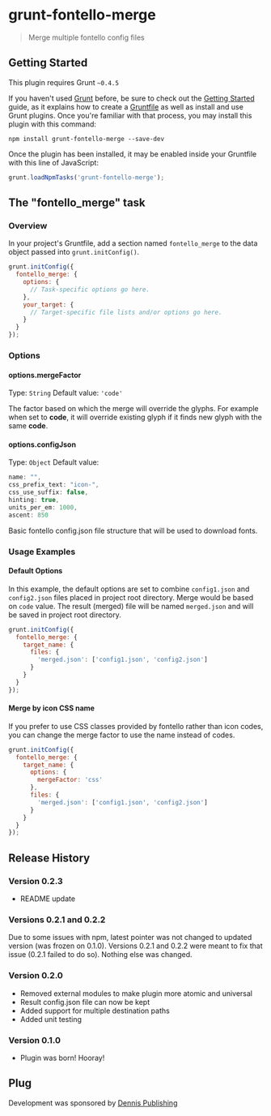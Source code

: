 # grunt-fontello-merge

> Merge multiple fontello config files

## Getting Started
This plugin requires Grunt `~0.4.5`

If you haven't used [Grunt](http://gruntjs.com/) before, be sure to check out the [Getting Started](http://gruntjs.com/getting-started) guide, as it explains how to create a [Gruntfile](http://gruntjs.com/sample-gruntfile) as well as install and use Grunt plugins. Once you're familiar with that process, you may install this plugin with this command:

```shell
npm install grunt-fontello-merge --save-dev
```

Once the plugin has been installed, it may be enabled inside your Gruntfile with this line of JavaScript:

```js
grunt.loadNpmTasks('grunt-fontello-merge');
```

## The "fontello_merge" task

### Overview
In your project's Gruntfile, add a section named `fontello_merge` to the data object passed into `grunt.initConfig()`.

```js
grunt.initConfig({
  fontello_merge: {
    options: {
      // Task-specific options go here.
    },
    your_target: {
      // Target-specific file lists and/or options go here.
    }
  }
});
```

### Options

#### options.mergeFactor
Type: `String`
Default value: `'code'`

The factor based on which the merge will override the glyphs. For example when set to __code__, it will override existing glyph if it finds new glyph with the same __code__.

#### options.configJson
Type: `Object`
Default value:
```js
name: "",
css_prefix_text: "icon-",
css_use_suffix: false,
hinting: true,
units_per_em: 1000,
ascent: 850
```

Basic fontello config.json file structure that will be used to download fonts.

### Usage Examples

#### Default Options
In this example, the default options are set to combine `config1.json` and `config2.json` files placed in project root directory. Merge would be based on `code` value. The result (merged) file will be named `merged.json` and will be saved in project root directory.

```js
grunt.initConfig({
  fontello_merge: {
    target_name: {
      files: {
        'merged.json': ['config1.json', 'config2.json']
      }
    }
  }
});
```

#### Merge by icon CSS name
If you prefer to use CSS classes provided by fontello rather than icon codes, you can change the merge factor to use the name instead of codes.

```js
grunt.initConfig({
  fontello_merge: {
    target_name: {
      options: {
        mergeFactor: 'css'
      },
      files: {
        'merged.json': ['config1.json', 'config2.json']
      }
    }
  }
});
```

## Release History

### Version 0.2.3
* README update

### Versions 0.2.1 and 0.2.2
Due to some issues with npm, latest pointer was not changed to updated version (was frozen on 0.1.0).
Versions 0.2.1 and 0.2.2 were meant to fix that issue (0.2.1 failed to do so). Nothing else was changed.

### Version 0.2.0
* Removed external modules to make plugin more atomic and universal
* Result config.json file can now be kept
* Added support for multiple destination paths
* Added unit testing

### Version 0.1.0
* Plugin was born! Hooray!


## Plug
Development was sponsored by [Dennis Publishing](http://dennis.co.uk)
